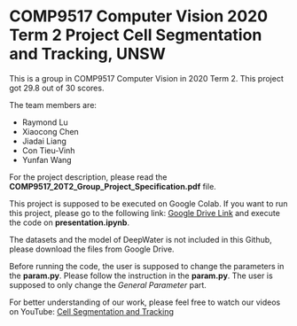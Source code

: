 # COMP9517 Computer Vision 2020 Term 2 Project Cell Segmentation and Tracking, UNSW
This is a group in COMP9517 Computer Vision in 2020 Term 2.
This project got 29.8 out of 30 scores.

The team members are:
- Raymond Lu
- Xiaocong Chen
- Jiadai Liang
- Con Tieu-Vinh
- Yunfan Wang

For the project description, please read the **COMP9517_20T2_Group_Project_Specification.pdf** file.

This project is supposed to be executed on Google Colab. If you want to run this project, please go to the following link: [Google Drive Link](https://drive.google.com/drive/folders/1R8SF8lh6TWHVvD4ZTd6McE60kOyVZVLv?usp=sharing) and execute the code on **presentation.ipynb**.

The datasets and the model of DeepWater is not included in this Github, please download the files from Google Drive.

Before running the code, the user is supposed to change the parameters in the **param.py**. Please follow the instruction in the **param.py**. The user is supposed to only change the *General Parameter* part.

For better understanding of our work, please feel free to watch our videos on YouTube: [Cell Segmentation and Tracking](https://www.youtube.com/playlist?list=PLHfcYjCUywJr_ZX00WXm5lFgK9OJGudpp)

